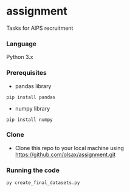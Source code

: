 # assignment

Tasks for AIPS recruitment

### Language
Python 3.x

### Prerequisites

- pandas library
```
pip install pandas
```
- numpy library
```
pip install numpy
```

### Clone
- Clone this repo to your local machine using https://github.com/olsax/assignment.git

### Running the code

```
py create_final_datasets.py
```
